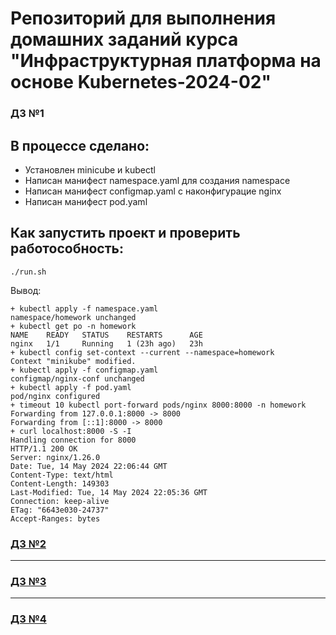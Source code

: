 # Репозиторий для выполнения домашних заданий курса "Инфраструктурная платформа на основе Kubernetes-2024-02" 

### ДЗ №1 ###

## В процессе сделано:
 - Установлен minicube и kubectl
 - Написан манифест  namespace.yaml для создания namespace 
 - Написан манифест configmap.yaml с наконфигурацие nginx
 - Написан манифест pod.yaml

## Как запустить проект и проверить работособность:
```./run.sh```

Вывод:
```
+ kubectl apply -f namespace.yaml
namespace/homework unchanged
+ kubectl get po -n homework
NAME    READY   STATUS    RESTARTS      AGE
nginx   1/1     Running   1 (23h ago)   23h
+ kubectl config set-context --current --namespace=homework
Context "minikube" modified.
+ kubectl apply -f configmap.yaml
configmap/nginx-conf unchanged
+ kubectl apply -f pod.yaml
pod/nginx configured
+ timeout 10 kubectl port-forward pods/nginx 8000:8000 -n homework
Forwarding from 127.0.0.1:8000 -> 8000
Forwarding from [::1]:8000 -> 8000
+ curl localhost:8000 -S -I
Handling connection for 8000
HTTP/1.1 200 OK
Server: nginx/1.26.0
Date: Tue, 14 May 2024 22:06:44 GMT
Content-Type: text/html
Content-Length: 149303
Last-Modified: Tue, 14 May 2024 22:05:36 GMT
Connection: keep-alive
ETag: "6643e030-24737"
Accept-Ranges: bytes
```

### [ДЗ №2](kubernetes-controllers/README.md)
---
### [ДЗ №3](kubernetes-networks/README.md)
---
### [ДЗ №4](kubernetes-volumes/README.md)
